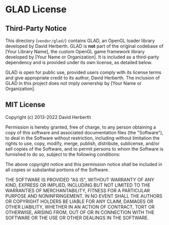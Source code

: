 # GLAD License

## Third-Party Notice

This directory (`vendor/glad/`) contains GLAD, an OpenGL loader library
developed by David Herberth. GLAD is **not** part of the original codebase
of [Your Library Name], the custom OpenGL game framework library developed
by [Your Name or Organization]. It is included as a third-party dependency
and is provided under its own license, as detailed below.

GLAD is open for public use, provided users comply with its license terms
and give appropriate credit to its author, David Herberth. The inclusion
of GLAD in this project does not imply ownership by [Your Name or Organization].

## MIT License

Copyright (c) 2013-2022 David Herberth

Permission is hereby granted, free of charge, to any person obtaining a copy
of this software and associated documentation files (the "Software"), to deal
in the Software without restriction, including without limitation the rights
to use, copy, modify, merge, publish, distribute, sublicense, and/or sell
copies of the Software, and to permit persons to whom the Software is
furnished to do so, subject to the following conditions:

The above copyright notice and this permission notice shall be included in all
copies or substantial portions of the Software.

THE SOFTWARE IS PROVIDED "AS IS", WITHOUT WARRANTY OF ANY KIND, EXPRESS OR
IMPLIED, INCLUDING BUT NOT LIMITED TO THE WARRANTIES OF MERCHANTABILITY,
FITNESS FOR A PARTICULAR PURPOSE AND NONINFRINGEMENT. IN NO EVENT SHALL THE
AUTHORS OR COPYRIGHT HOLDERS BE LIABLE FOR ANY CLAIM, DAMAGES OR OTHER
LIABILITY, WHETHER IN AN ACTION OF CONTRACT, TORT OR OTHERWISE, ARISING FROM,
OUT OF OR IN CONNECTION WITH THE SOFTWARE OR THE USE OR OTHER DEALINGS IN THE
SOFTWARE.